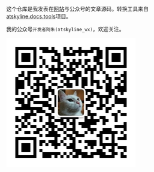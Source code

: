 这个仓库是我发表在[网站](http://www.atskyline.com/)与公众号的文章源码。转换工具来自[atskyline.docs.tools](https://github.com/atskyline/atskyline.docs.tools)项目。

我的公众号`开发者阿朱(atskyline_wx)`，欢迎关注。

![](./assests/qrcode.jpg)
